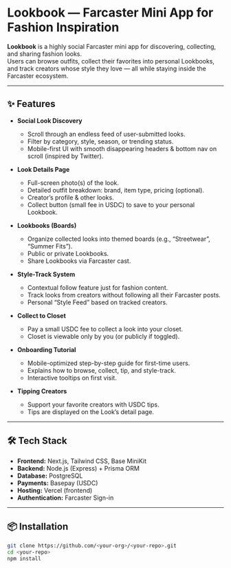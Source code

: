 # Lookbook — Farcaster Mini App for Fashion Inspiration

**Lookbook** is a highly social Farcaster mini app for discovering, collecting, and sharing fashion looks.  
Users can browse outfits, collect their favorites into personal Lookbooks, and track creators whose style they love — all while staying inside the Farcaster ecosystem.

---

## ✨ Features

- **Social Look Discovery**
  - Scroll through an endless feed of user-submitted looks.
  - Filter by category, style, season, or trending status.
  - Mobile-first UI with smooth disappearing headers & bottom nav on scroll (inspired by Twitter).

- **Look Details Page**
  - Full-screen photo(s) of the look.
  - Detailed outfit breakdown: brand, item type, pricing (optional).
  - Creator’s profile & other looks.
  - Collect button (small fee in USDC) to save to your personal Lookbook.

- **Lookbooks (Boards)**
  - Organize collected looks into themed boards (e.g., “Streetwear”, “Summer Fits”).
  - Public or private Lookbooks.
  - Share Lookbooks via Farcaster cast.

- **Style-Track System**
  - Contextual follow feature just for fashion content.
  - Track looks from creators without following all their Farcaster posts.
  - Personal “Style Feed” based on tracked creators.

- **Collect to Closet**
  - Pay a small USDC fee to collect a look into your closet.
  - Closet is viewable only by you (or publicly if toggled).

- **Onboarding Tutorial**
  - Mobile-optimized step-by-step guide for first-time users.
  - Explains how to browse, collect, tip, and style-track.
  - Interactive tooltips on first visit.

- **Tipping Creators**
  - Support your favorite creators with USDC tips.
  - Tips are displayed on the Look’s detail page.

---

## 🛠 Tech Stack

- **Frontend:** Next.js, Tailwind CSS, Base MiniKit
- **Backend:** Node.js (Express) + Prisma ORM
- **Database:** PostgreSQL
- **Payments:** Basepay (USDC)
- **Hosting:** Vercel (frontend)
- **Authentication:** Farcaster Sign-in

---

## 📦 Installation

```bash
git clone https://github.com/<your-org>/<your-repo>.git
cd <your-repo>
npm install
```
